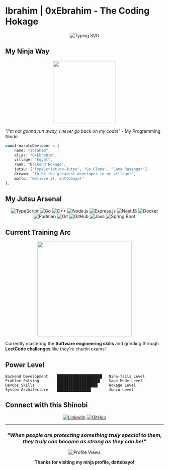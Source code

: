 # Ibrahim | 0xEbrahim - The Coding Hokage

<div align="center">


![Typing SVG](https://readme-typing-svg.herokuapp.com?font=Fira+Code&weight=500&size=24&duration=3000&pause=1000&color=FF6B35&center=true&vCenter=true&width=500&lines=Backend+Shinobi+from+Egypt;Believe+it%21+Dattebayo%21)

</div>

## My Ninja Way

<div align="center">
<img src="https://media0.giphy.com/media/v1.Y2lkPTc5MGI3NjExN2N6M3BvbzJnZ3Q2NzlwbTQ5ZHllZ2Y0Z282dHN1MHV0bThtN2o0YyZlcD12MV9pbnRlcm5hbF9naWZfYnlfaWQmY3Q9Zw/2y98KScHKeaQM/giphy.gif" width="200"/>
</div>

*"I'm not gonna run away, I never go back on my code!"* - My Programming Nindo

```typescript
const narutoDevloper = {
    name: "Ibrahim",
    alias: "0xEbrahim", 
    village: "Egypt",
    rank: "Backend Hokage",
    jutsu: ["TypeScript-no-Jutsu", "Go Clone", "Java Rasengan"],
    dreamn: "To be the greatest developer in my village!",
    motto: "Believe it, dattebayo!"
};
```

## My Jutsu Arsenal

<div align="center">

![TypeScript](https://img.shields.io/badge/TypeScript_Rasengan-007ACC?style=for-the-badge&logo=typescript&logoColor=white&labelColor=black)
![Go](https://img.shields.io/badge/Go_Shadow_Clone-00ADD8?style=for-the-badge&logo=go&logoColor=white&labelColor=black)
![C++](https://img.shields.io/badge/C++_Chidori-00599C?style=for-the-badge&logo=cplusplus&logoColor=white&labelColor=black)
![Node.js](https://img.shields.io/badge/Node.js_Sage_Mode-339933?style=for-the-badge&logo=nodedotjs&logoColor=white&labelColor=black)
![Express.js](https://img.shields.io/badge/Express.js-000000?style=for-the-badge&logo=express&logoColor=white&labelColor=1a1a1a)
![NestJS](https://img.shields.io/badge/NestJS-E0234E?style=for-the-badge&logo=nestjs&logoColor=white&labelColor=1a1a1a)
![Docker](https://img.shields.io/badge/Docker-2496ED?style=for-the-badge&logo=docker&logoColor=white&labelColor=1a1a1a)
![Podman](https://img.shields.io/badge/Podman-892CA0?style=for-the-badge&logo=podman&logoColor=white&labelColor=1a1a1a)
![Git](https://img.shields.io/badge/Git-F05032?style=for-the-badge&logo=git&logoColor=white&labelColor=1a1a1a)
![GitHub](https://img.shields.io/badge/GitHub-181717?style=for-the-badge&logo=github&logoColor=white&labelColor=1a1a1a)
![Java](https://img.shields.io/badge/Java-ED8B00?style=for-the-badge&logo=openjdk&logoColor=white&labelColor=1a1a1a)
![Spring Boot](https://img.shields.io/badge/Spring_Boot-6DB33F?style=for-the-badge&logo=spring-boot&logoColor=white&labelColor=1a1a1a)

</div>

## Current Training Arc

<div align="center">
<img src="https://media1.tenor.com/m/mCiM7CmGGI4AAAAC/naruto.gif" width="300"/>
</div>

Currently mastering the **Software engineering skills** and grinding through **LeetCode challenges** like they're chunin exams!

## Power Level

```
Backend Development    ████████████████████   Nine-Tails Level
Problem Solving        ███████████████████    Sage Mode Level  
DevOps Skills          ██████████████████     Hokage Level
System Architecture    ███████████████        Jonin Level
```

## Connect with this Shinobi

<div align="center">

[![LinkedIn](https://img.shields.io/badge/LinkedIn_Village-0077B5?style=for-the-badge&logo=linkedin&logoColor=white)](https://www.linkedin.com/in/ibrahiimjr/)
[![GitHub](https://img.shields.io/badge/Code_Scroll-100000?style=for-the-badge&logo=github&logoColor=white)](https://github.com/0xEbrahim)

</div>

---

<div align="center">

### *"When people are protecting something truly special to them, they truly can become as strong as they can be!"*

![Profile Views](https://komarev.com/ghpvc/?username=0xEbrahim&color=orange&style=for-the-badge&label=Village+Visitors)

**Thanks for visiting my ninja profile, dattebayo!**

</div>
